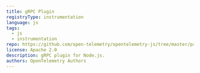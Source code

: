 ```yaml
---
title: gRPC Plugin
registryType: instrumentation
language: js
tags:
  - js
  - instrumentation
repo: https://github.com/open-telemetry/opentelemetry-js/tree/master/packages/opentelemetry-plugin-grpc
license: Apache 2.0
description: gRPC plugin for Node.js.
authors: OpenTelemetry Authors
---
```

